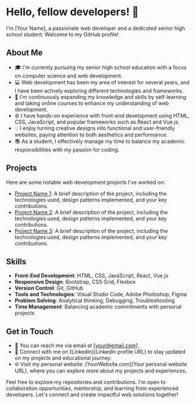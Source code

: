 # Hello, fellow developers! 👋

I'm [Your Name], a passionate web developer and a dedicated senior high school student. Welcome to my GitHub profile!

## About Me

- 🎓 I'm currently pursuing my senior high school education with a focus on computer science and web development.
- 💻 Web development has been my area of interest for several years, and I have been actively exploring different technologies and frameworks.
- 🌱 I'm continuously expanding my knowledge and skills by self-learning and taking online courses to enhance my understanding of web development.
- ⚙️ I have hands-on experience with front-end development using HTML, CSS, JavaScript, and popular frameworks such as React and Vue.js.
- 💡 I enjoy turning creative designs into functional and user-friendly websites, paying attention to both aesthetics and performance.
- 📚 As a student, I effectively manage my time to balance my academic responsibilities with my passion for coding.

## Projects

Here are some notable web development projects I've worked on:

- [Project Name 1](link): A brief description of the project, including the technologies used, design patterns implemented, and your key contributions.
- [Project Name 2](link): A brief description of the project, including the technologies used, design patterns implemented, and your key contributions.
- [Project Name 3](link): A brief description of the project, including the technologies used, design patterns implemented, and your key contributions.

## Skills

- **Front-End Development**: HTML, CSS, JavaScript, React, Vue.js
- **Responsive Design**: Bootstrap, CSS Grid, Flexbox
- **Version Control**: Git, GitHub
- **Tools and Technologies**: Visual Studio Code, Adobe Photoshop, Figma
- **Problem Solving**: Analytical thinking, Debugging, Troubleshooting
- **Time Management**: Balancing academic commitments with personal projects

## Get in Touch

- 📧 You can reach me via email at [your@email.com].
- 💼 Connect with me on [LinkedIn](LinkedIn profile URL) to stay updated on my projects and educational journey.
- 🌐 Visit my personal website: [YourWebsite.com](Your personal website URL), where you can explore more about my projects and experiences.

Feel free to explore my repositories and contributions. I'm open to collaboration opportunities, mentorship, and learning from experienced developers. Let's connect and create impactful web solutions together!
